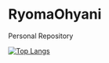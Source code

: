# RyomaOhyani
Personal Repository

[![Top Langs](https://github-readme-stats.vercel.app/api/top-langs/?RyomaOhtani
)](https://github.com/anuraghazra/github-readme-stats)
